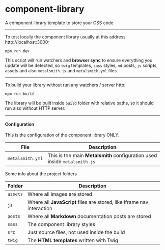 # component-library
A component library template to store your CSS code

---

To test locally the component library usually at this address http://localhost:3000:

```
npm run dev
```

This script will run watchers and **browser sync** to ensure everything you update will be detected, so `twig` templates, `sass` styles, `md` posts, `js` scripts, assets and also `metalsmith.js` and `metalsmith.yml` files.

---

To build your library without run any watchers / server http:

```
npm run build
```

The library will be built inside `build` folder with relative paths, so it should run also without HTTP server.

---

#### Configuration

This is the configuration of the component library ONLY.

| File | Description |
|-|-|
| `metalsmith.yml` | This is the main **Metalsmith** configuration used inside `metalsmith.js` |

Some info about the project folders

| Folder | Description |
|-|-|
| `assets` | Where all images are stored |
| `js` | Where all **JavaScript** files are stored, like iframe nav interaction |
| `posts` | Where all **Markdown** documentation posts are stored |
| `sass` | The component library styles |
| `src` | Just source files, not used inside the build |
| `twig` | The **HTML templates** written with Twig |
